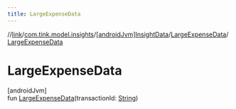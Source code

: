 ```yaml
---
title: LargeExpenseData
---
```

//[link](../../../../index.html)/[com.tink.model.insights](../../index.html)/[[androidJvm]InsightData](../index.html)/[LargeExpenseData](index.html)/[LargeExpenseData](-large-expense-data.html)



# LargeExpenseData



[androidJvm]\
fun [LargeExpenseData](-large-expense-data.html)(transactionId: [String](https://kotlinlang.org/api/latest/jvm/stdlib/kotlin/-string/index.html))




